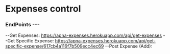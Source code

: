 # Expenses control

### EndPoints ---
 --Get Expenses: https://apna-expenses.herokuapp.com/api/get-expenses
 --Get Specific Expense: https://apna-expenses.herokuapp.com/api/get-specific-expense/617cb4a116f7b509ecc4ec69
 --Post Expense (Add): 
